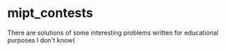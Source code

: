 # mipt_contests
There are solutions of some interesting problems written for educational purposes 
I don't know(
